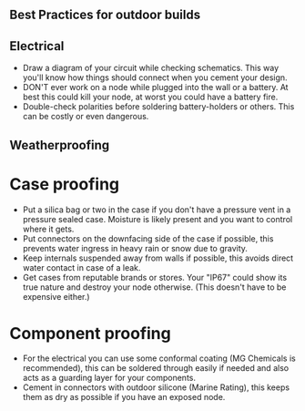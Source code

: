 ## Best Practices for outdoor builds

## Electrical 
- Draw a diagram of your circuit while checking schematics. This way you'll know how things should connect when you cement your design.
- DON'T ever work on a node while plugged into the wall or a battery. At best this could kill your node, at worst you could have a battery fire.
- Double-check polarities before soldering battery-holders or others. This can be costly or even dangerous.

## Weatherproofing
# Case proofing
- Put a silica bag or two in the case if you don't have a pressure vent in a pressure sealed case. Moisture is likely present and you want to control where it gets.
- Put connectors on the downfacing side of the case if possible, this prevents water ingress in heavy rain or snow due to gravity.
- Keep internals suspended away from walls if possible, this avoids direct water contact in case of a leak.
- Get cases from reputable brands or stores. Your "IP67" could show its true nature and destroy your node otherwise. (This doesn't have to be expensive either.)
# Component proofing
- For the electrical you can use some conformal coating (MG Chemicals is recommended), this can be soldered through easily if needed and also acts as a guarding layer for your components. 
- Cement in connectors with outdoor silicone (Marine Rating), this keeps them as dry as possible if you have an exposed node.